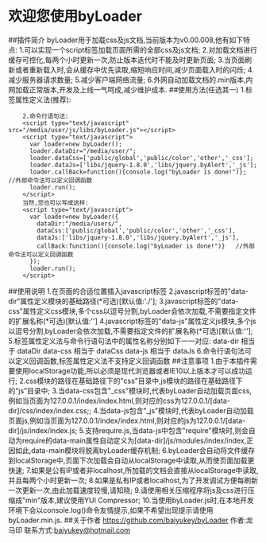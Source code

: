 欢迎您使用byLoader
===
##插件简介
        byLoader用于加载css及js文档,当前版本为v0.00.008,他有如下特点:
        1.可以实现一个script标签加载页面所需的全部css及js文档;
        2.对加载文档进行缓存可控化,每两个小时更新一次,防止版本迭代时不能及时更新页面;
        3.当页面刷新或者重新载入时,会从缓存中优先读取,缩短响应时间,减少页面载入时的闪烁;
        4.减少服务器请求数量;
        5.减少客户端网络流量;
        6.外网自动加载文档的.min版本,内网加载正常版本,开发及上线一气呵成,减少维护成本.
##使用方法(任选其一)
        1.标签属性定义法(推荐):
         <script type="text/javascript" data-dir="/media/user/" data-css="public/global,public/color,other,_css" data-js="libs/jquery-3.1.0,libs/jquery.byAlert,_js" src="/media/user/js/libs/byLoader.min.js"></script>
        
        2.命令行语句法:
        <script type="text/javascript" src="/media/user/js/libs/byLoader.js"></script>
        <script type="text/javascript">
          var loader=new byLoader();
          loader.dataDir="/media/user/";
          loader.dataCss=['public/global','public/color','other','_css'];
          loader.dataJs=['libs/jquery-1.8.0','libs/jquery.byAlert','_js'];
          loader.callBack=function(){console.log("byLoader is done!")};   //外部命令法可以定义回调函数
          loader.run();
        </script>
        当然,您也可以写成这样:
        <script type="text/javascript">
          var loader=new byLoader({
            dataDir:"/media/users/",
            dataCss:['public/global','public/color','other','_css'],
            dataJs:['libs/jquery-1.8.0','libs/jquery.byAlert','_js'],
            callBack:function(){console.log("byLoader is done!")}   //外部命令法可以定义回调函数
          });
          loader.run();
        </script>
##使用说明
        1.在页面的合适位置插入javascript标签
        2.javascript标签的"data-dir"属性定义模块的基础路径(*可选)[默认值:'./'];
        3.javascript标签的"data-css"属性定义css模块,多个css以逗号分割,byLoader会依次加载,不需要指定文件的扩展名称(*可选)[默认值:'']
        4.javascript标签的"data-js"属性定义js模块,多个js以逗号分割,byLoader会依次加载,不需要指定文件的扩展名称(*可选)[默认值:''];
        5.标签属性定义法与命令行语句法中的属性名称分别如下一一对应:
            data-dir  相当于 dataDir
            data-css 相当于 dataCss
            data-js    相当于 dataJs
        6.命令行语句法可以定义回调函数,标签属性定义法不支持定义回调函数
##注意事项
        1.由于本插件需要使用localStorage功能,所以必须是现代浏览器或者IE10以上版本才可以成功运行;
        2.css模块的路径在基础路径下的"css"目录中,js模块的路径在基础路径下的"js"目录中;
        3.当data-css包含"_css"模块时,代表byLoader自动加载页面css,例如当页面为127.0.0.1/index/index.html,则对应的css为127.0.0.1/[data-dir]/css/index/index.css;;
        4.当data-js包含"_js"模块时,代表byLoader自动加载页面js,例如当页面为127.0.0.1/index/index.html,则对应的js为127.0.0.1/[data-dir]/js/index/index.js;
        5.支持require.js,当data-js中包含"require"模块时,则会自动为require的data-main属性自动定义为[data-dir]/js/modules/index/index,正因如此,data-main模块将脱离byLoader缓存机制;
        6.byLoader会自动将文件缓存到localStorage中,页面下次加载会自动从localStorage中读取,从而使页面加载更快速;
        7.如果是公有IP或者非localhost,所加载的文档会直接从localStorage中读取,并且每两个小时更新一次;
        8.如果是私有IP或者localhost,为了开发调试方便每刷新一次更新一次,由此加载速度较慢,请知晓;
        9.请使用相关压缩程序将js及css进行压缩成"min"版本,建议使用YUI Compressor;
        10.当使用byLoader.js时,在本地开发环境下会以console.log()命令友情提示,如果不希望出现提示请使用byLoader.min.js.
##关于作者
        https://github.com/baiyukey/byLoader
        作者:龙马印
        联系方式:baiyukey@hotmail.com
